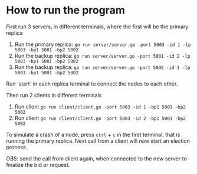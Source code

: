 <h1>How to run the program </h1>

First run 3 servers, in different terminals, where the first will be the primary replica
1. Run the primary replica: `go run server/server.go -port 5003 -id 1 -lp 5003 -bp1 5001 -bp2 5002`
2. Run the backup replica: `go run server/server.go -port 5001 -id 2 -lp 5003 -bp1 5001 -bp2 5002`
3. Run the backup replica: `go run server/server.go -port 5002 -id 1 -lp 5003 -bp1 5001 -bp2 5002`

Run ´start´ in each replica terminal to connect the nodes to each other. 

Then run 2 clients in different terminals
1. Run client `go run client/client.go -port 5003 -id 1 -bp1 5001 -bp2 5002`
2. Run client `go run client/client.go -port 5003 -id 2 -bp1 5001 -bp2 5002`

To simulate a crash of a node, press `ctrl` + `c` in the first terminal, that is running the primary replica. Next call from a client will now start an election process. 

OBS: send the call from client again, when connected to the new server to finalize the bid or request. 
